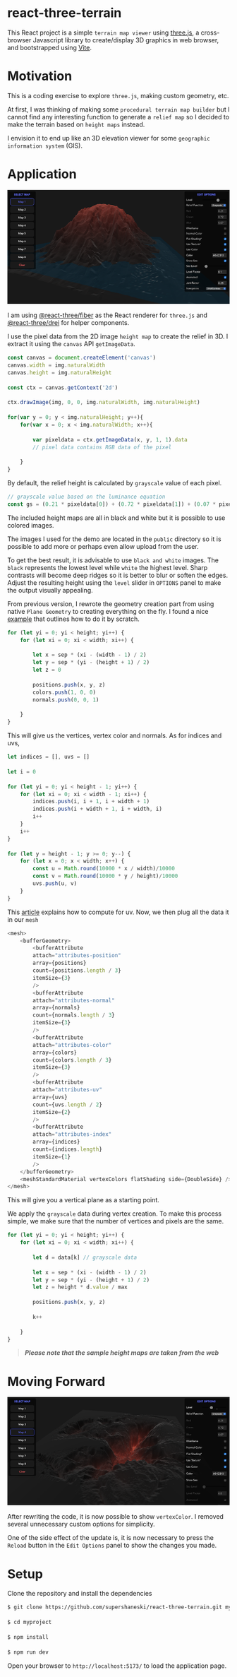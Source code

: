 react-three-terrain
==========

This React project is a simple `terrain map viewer` using [three.js](https://threejs.org), a cross-browser Javascript library to create/display 3D graphics in web browser, and bootstrapped using [Vite](https://https://vitejs.dev/guide/).

# Motivation

This is a coding exercise to explore `three.js`, making custom geometry, etc.

At first, I was thinking of making some `procedural terrain map builder` but I cannot find any interesting function to generate a `relief map` so I decided to make the terrain based on `height maps` instead.

I envision it to end up like an 3D elevation viewer for some `geographic information system` (GIS).

# Application

![screenshot](./docs/screenshot.png "App")

I am using [@react-three/fiber](https://github.com/pmndrs/react-three-fiber) as the React renderer for `three.js` and [@react-three/drei](https://github.com/pmndrs/drei) for helper components.

I use the pixel data from the 2D image `height map` to create the relief in 3D.
I extract it using the `canvas` API `getImageData`.

```javascript
const canvas = document.createElement('canvas')
canvas.width = img.naturalWidth
canvas.height = img.naturalHeight

const ctx = canvas.getContext('2d')

ctx.drawImage(img, 0, 0, img.naturalWidth, img.naturalHeight)

for(var y = 0; y < img.naturalHeight; y++){
    for(var x = 0; x < img.naturalWidth; x++){
        
        var pixeldata = ctx.getImageData(x, y, 1, 1).data
        // pixel data contains RGB data of the pixel

    }
}
```

By default, the relief height is calculated by `grayscale` value of each pixel.

```javascript
// grayscale value based on the luminance equation
const gs = (0.21 * pixeldata[0]) + (0.72 * pixeldata[1]) + (0.07 * pixeldata[2])

```

The included height maps are all in black and white but it is possible to use colored images.

The images I used for the demo are located in the `public` directory so it is possible to add more or perhaps even allow upload from the user.

To get the best result, it is advisable to use `black and white` images.
The `black` represents the lowest level while `white` the highest level.
Sharp contrasts will become deep ridges so it is better to blur or soften the edges.
Adjust the resulting height using the `level` slider in `OPTIONS` panel to make the output visually appealing.

From previous version, I rewrote the geometry creation part from using native `Plane Geometry` to creating everything on the fly. I found a nice [example](https://github.com/Claeb101/procedural-mesh-animation) that outlines how to do it by scratch.

```javascript
for (let yi = 0; yi < height; yi++) {
    for (let xi = 0; xi < width; xi++) {
        
        let x = sep * (xi - (width - 1) / 2)
        let y = sep * (yi - (height + 1) / 2)
        let z = 0

        positions.push(x, y, z)
        colors.push(1, 0, 0)
        normals.push(0, 0, 1)

    }
}
```

This will give us the vertices, vertex color and normals.
As for indices and uvs,

```javascript
let indices = [], uvs = []

let i = 0

for (let yi = 0; yi < height - 1; yi++) {
    for (let xi = 0; xi < width - 1; xi++) {
        indices.push(i, i + 1, i + width + 1)
        indices.push(i + width + 1, i + width, i)
        i++
    }
    i++
}

for (let y = height - 1; y >= 0; y--) {
    for (let x = 0; x < width; x++) {
        const u = Math.round(10000 * x / width)/10000
        const v = Math.round(10000 * y / height)/10000
        uvs.push(u, v)
    }
}
```
This [article](https://paulyg.f2s.com/uv.htm) explains how to compute for uv.
Now, we then plug all the data it in our `mesh`

```javascript
<mesh>
    <bufferGeometry>
        <bufferAttribute
        attach="attributes-position"
        array={positions}
        count={positions.length / 3}
        itemSize={3}
        />
        <bufferAttribute
        attach="attributes-normal"
        array={normals}
        count={normals.length / 3}
        itemSize={3}
        />
        <bufferAttribute
        attach="attributes-color"
        array={colors}
        count={colors.length / 3}
        itemSize={3}
        />
        <bufferAttribute
        attach="attributes-uv"
        array={uvs}
        count={uvs.length / 2}
        itemSize={2}
        />
        <bufferAttribute
        attach="attributes-index"
        array={indices}
        count={indices.length}
        itemSize={1}
        />
    </bufferGeometry>
    <meshStandardMaterial vertexColors flatShading side={DoubleSide} />
</mesh>
```

This will give you a vertical plane as a starting point.

We apply the `grayscale` data during vertex creation.
To make this process simple, we make sure that the number of vertices and pixels are the same.

```javascript
for (let yi = 0; yi < height; yi++) {
    for (let xi = 0; xi < width; xi++) {
        
        let d = data[k] // grayscale data
        
        let x = sep * (xi - (width - 1) / 2)
        let y = sep * (yi - (height + 1) / 2)
        let z = height * d.value / max

        positions.push(x, y, z)
        
        k++

    }
}
```

> ***Please note that the sample height maps are taken from the web***

# Moving Forward

![Craggy Terrain](./docs/terrain.png "Craggy Terrain")

After rewriting the code, it is now possible to show `vertexColor`.
I removed several unnecessary custom options for simplicity.

One of the side effect of the update is, it is now necessary to press the `Reload` button in the `Edit Options` panel to show the changes you made.

# Setup

Clone the repository and install the dependencies

```sh
$ git clone https://github.com/supershaneski/react-three-terrain.git myproject

$ cd myproject

$ npm install

$ npm run dev
```

Open your browser to `http://localhost:5173/` to load the application page.

